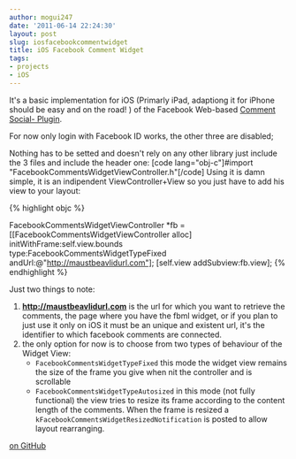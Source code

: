 ```yaml
---
author: mogui247
date: '2011-06-14 22:24:30'
layout: post
slug: iosfacebookcommentwidget
title: iOS Facebook Comment Widget
tags:
- projects
- iOS
---
```


It's a basic implementation for iOS (Primarly iPad, adaptiong it for iPhone should be easy and on the road! ) of the Facebook Web-based [Comment Social-
Plugin](http://developers.facebook.com/docs/reference/plugins/comments/).

For now only login with Facebook ID works, the other three are disabled;

Nothing has to be setted and doesn't rely on any other library just include the 3 files and include the header one: [code lang="obj-c"]#import
"FacebookCommentsWidgetViewController.h"[/code] Using it is damn simple, it is an indipendent ViewController+View so you just have to add his view to your layout:

{% highlight  objc %}


FacebookCommentsWidgetViewController *fb = [[FacebookCommentsWidgetViewController alloc] initWithFrame:self.view.bounds   
	type:FacebookCommentsWidgetTypeFixed andUrl:@"http://maustbeavlidurl.com"];
[self.view addSubview:fb.view];
{% endhighlight %}

Just two things to note:

1. **http://maustbeavlidurl.com** is the url for which you want to retrieve the comments, the page where you have the fbml widget, or if you plan to just use it only on iOS it must be an unique and existent url, it's the identifier to which facebook comments are connected. 
2. the only option for now is to choose from two types of behaviour of the Widget View: 
 	- `FacebookCommentsWidgetTypeFixed` this mode the widget view remains the size of the frame you give when nit the controller and is scrollable
 	-  `FacebookCommentsWidgetTypeAutosized` in this mode (not fully functional) the view tries to resize its frame according to the content length of the comments. When the frame is resized a `kFacebookCommentsWidgetResizedNotification` is posted to allow layout rearranging.   

[on GitHub](https://github.com/mogui/iOSFacebookCommentWidge)


